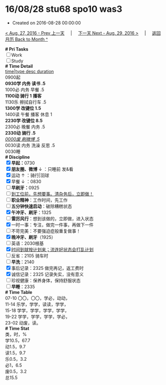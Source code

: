 # 16/08/28 stu68 spo10 was3

- Created on 2016-08-28 00:00:00

[< Aug. 27, 2016 - Prev 上一天](/_archived/lifelogs/2016/08/d27.md) &nbsp; &nbsp; | &nbsp; &nbsp; [下一天 Next - Aug. 29, 2016 >](/_archived/lifelogs/2016/08/d29.md) &nbsp; &nbsp; |  &nbsp; &nbsp; [返回月历 Back to Month ^](/_archived/lifelogs/2016/08/index.md)
<br/><div><b># Pri Tasks</b></div><div><input type="checkbox"/>Work</div><div><input type="checkbox"/>Study</div><div><b># Time Detail</b></div><div><u>time|type desc duration</u></div><div>0900起</div><div><b>0930学 内务 读书 .5</b></div><div>1000必 内务 早餐 .5</div><div><b>1100动 骑行 1</b> <b>播客</b></div><div>1130乐 擦拭自行车 .5</div><div><b>1300学 改键位 1.5</b></div><div>1400读 午餐 播客 休息 1</div><div><b>2230学 改键位 8.5</b></div><div>2300必 晚餐 内务 .5</div><div><b>2330动 骑行 .5</b></div><div><u><i>0000废 刷微博 .5</i></u></div><div>0030读 内务 洗澡 反思 .5</div><div>0030睡</div><div><b># Discipline</b></div><div><b><input checked="true" type="checkbox"/></b><b>早起：</b>0730</div><div><b><input checked="true" type="checkbox"/></b><b>朋友圈、微博</b> ↓ ：只睡前 发&amp;看</div><div><input checked="true" type="checkbox"/>运动 ↑ ：骑行|羽球</div><div><input checked="true" type="checkbox"/>早餐 ↓ ：0830</div><div><b><input type="checkbox"/></b><b>早刷牙：</b>0925</div><div><input type="checkbox"/><u>到工位前，先想要事。清杂务后，立即做！</u></div><div><input type="checkbox"/><b>职业精神</b>：工作时间，先工作</div><div><input type="checkbox"/><b>五分钟快速启动</b>：破除糟糕状态</div><div><input checked="true" type="checkbox"/><b>午冲牙、刷牙</b>：1325</div><div><input type="checkbox"/><b>雷厉风行</b>：想到该做的，立即做，进入状态</div><div><input checked="true" type="checkbox"/>一时一事：专注，做完一件事，再做下一件</div><div><input type="checkbox"/>不苛完美：不要强迫症般重复做事！</div><div><b><input checked="true" type="checkbox"/></b><b>晚冲牙、刷牙</b>（1925）</div><div><input type="checkbox"/>英语：2030根基</div><div><u><input checked="true" type="checkbox"/></u><u>时间到就按计划来；流连好状态会打乱计划</u></div><div><input type="checkbox"/>反省：2105 骑车时</div><div><input type="checkbox"/><b>早洗</b>：2140</div><div><input checked="true" type="checkbox"/>事后记录：2325 做完再记，返工费时</div><div><input checked="true" type="checkbox"/>诚信记录：2325 记录失实，没有意义</div><div><input type="checkbox"/>珍视健康：保养身体，保持舒服状态</div><div><input type="checkbox"/><b>早睡</b>：2335</div><div><b># Time Table</b></div><div>07-10 〇〇，〇〇，学必，动动，</div><div>11-14 乐学，学学，读读，学学，</div><div>15-18 学学，学学，学学，学学，</div><div>19-22 学学，学学，学学，学必，</div><div>23-02 动废，读。</div><div><b># Time Stat</b></div><div>类，时，%</div><div>学10.5，67.7</div><div>动1.5，9.7</div><div>读1.5，9.7</div><div>乐0.5，3.2</div><div>必1，6.5</div><div>废0.5，3.2</div><div>总15.5</div>
